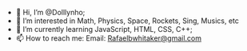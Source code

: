 - 👋 Hi, I’m @Dolllynho;
- 👀 I’m interested in Math, Physics, Space, Rockets, Sing, Musics, etc 
- 🌱 I’m currently learning JavaScript, HTML, CSS, C++;
- 📫 How to reach me: Email: Rafaelbwhitaker@gmail.com

<!---
Dolllynho/Dolllynho is a ✨ special ✨ repository because its `README.md` (this file) appears on your GitHub profile.
You can click the Preview link to take a look at your changes.
--->
